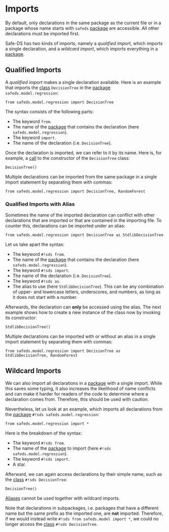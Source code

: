 # Imports

By default, only declarations in the same package as the current file or in a package whose name starts with `safeds` [package][packages] are accessible. All other declarations must be imported first.

Safe-DS has two kinds of imports, namely a _qualified import_, which imports a single declaration, and a _wildcard import_, which imports everything in a [package][packages].

## Qualified Imports

A _qualified import_ makes a single declaration available. Here is an example that imports the [class][classes] `DecisionTree` in the [package][packages] `safeds.model.regression`:

```sds
from safeds.model.regression import DecisionTree
```

The syntax consists of the following parts:

- The keyword `from`.
- The name of the [package][packages] that contains the declaration (here `safeds.model.regression`).
- The keyword `import`.
- The name of the declaration (i.e. `DecisionTree`).

Once the declaration is imported, we can refer to it by its name. Here is, for example, a [call][calls] to the constructor of the `DecisionTree` class:

```sds
DecisionTree()
```

Multiple declarations can be imported from the same package in a single import statement by separating them with commas:

```sds
from safeds.model.regression import DecisionTree, RandomForest
```

### Qualified Imports with Alias

Sometimes the name of the imported declaration can conflict with other declarations that are imported or that are contained in the importing file. To counter this, declarations can be imported under an alias:

```sds
from safeds.model.regression import DecisionTree as StdlibDecisionTree
```

Let us take apart the syntax:

- The keyword `#!sds from`.
- The name of the [package][packages] that contains the declaration (here `safeds.model.regression`).
- The keyword `#!sds import`.
- The name of the declaration (i.e. `DecisionTree`).
- The keyword `#!sds as`.
- The alias to use (here `StdlibDecisionTree`). This can be any combination of upper- and lowercase letters, underscores, and numbers, as long as it does not start with a number.

Afterwards, the declaration can **only** be accessed using the alias. The next example shows how to create a new instance of the class now by invoking its constructor:

```sds
StdlibDecisionTree()
```

Multiple declarations can be imported with or without an alias in a single import statement by separating them with commas:

```sds
from safeds.model.regression import DecisionTree as StdlibDecisionTree, RandomForest
```

## Wildcard Imports

We can also import all declarations in a [package][packages] with a single import. While this saves some typing, it also increases the likelihood of name conflicts and can make it harder for readers of the code to determine where a declaration comes from. Therefore, this should be used with caution.

Nevertheless, let us look at an example, which imports all declarations from the [package][packages] `#!sds safeds.model.regression`:

```sds
from safeds.model.regression import *
```

Here is the breakdown of the syntax:

- The keyword `#!sds from`.
- The name of the [package][packages] to import (here `#!sds safeds.model.regression`).
- The keyword `#!sds import`.
- A star.

Afterward, we can again access declarations by their simple name, such as the [class][classes] `#!sds DecisionTree`:

```sds
DecisionTree()
```

[Aliases](#qualified-imports-with-alias) cannot be used together with wildcard imports.

Note that declarations in subpackages, i.e. packages that have a different name but the same prefix as the imported one, are **not** imported. Therefore, if we would instead write `#!sds from safeds.model import *`, we could no longer access the [class][classes] `#!sds DecisionTree`.

[classes]: classes.md
[packages]: packages.md
[calls]: ../pipeline-language/expressions/calls.md#calls

